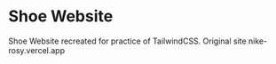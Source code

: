 # Shoe Website

Shoe Website recreated for practice of TailwindCSS.
Original site nike-rosy.vercel.app
